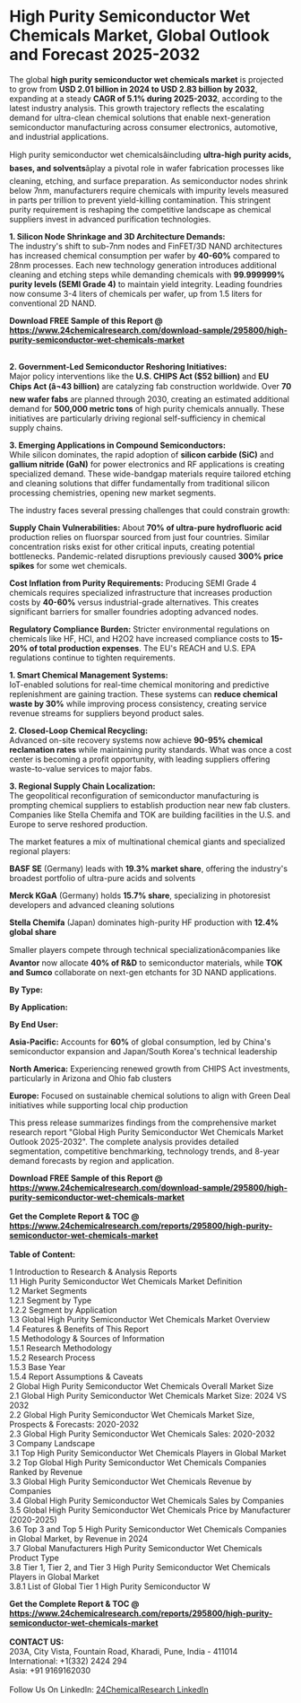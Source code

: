 <h1>High Purity Semiconductor Wet Chemicals Market, Global Outlook and Forecast 2025-2032</h1><p>The global <strong>high purity semiconductor wet chemicals market</strong> is projected to grow from <strong>USD 2.01 billion in 2024 to USD 2.83 billion by 2032</strong>, expanding at a steady <strong>CAGR of 5.1% during 2025-2032</strong>, according to the latest industry analysis. This growth trajectory reflects the escalating demand for ultra-clean chemical solutions that enable next-generation semiconductor manufacturing across consumer electronics, automotive, and industrial applications.</p><p>High purity semiconductor wet chemicalsâincluding <strong>ultra-high purity acids, bases, and solvents</strong>âplay a pivotal role in wafer fabrication processes like cleaning, etching, and surface preparation. As semiconductor nodes shrink below 7nm, manufacturers require chemicals with impurity levels measured in parts per trillion to prevent yield-killing contamination. This stringent purity requirement is reshaping the competitive landscape as chemical suppliers invest in advanced purification technologies.</p><p><strong>1. Silicon Node Shrinkage and 3D Architecture Demands:</strong><br>
The industry's shift to sub-7nm nodes and FinFET/3D NAND architectures has increased chemical consumption per wafer by <strong>40-60%</strong> compared to 28nm processes. Each new technology generation introduces additional cleaning and etching steps while demanding chemicals with <strong>99.999999% purity levels (SEMI Grade 4)</strong> to maintain yield integrity. Leading foundries now consume 3-4 liters of chemicals per wafer, up from 1.5 liters for conventional 2D NAND.</p><div><b>Download FREE Sample of this Report @ 
            <a href="https://www.24chemicalresearch.com/download-sample/295800/high-purity-semiconductor-wet-chemicals-market">
            https://www.24chemicalresearch.com/download-sample/295800/high-purity-semiconductor-wet-chemicals-market</a></b></div><br><p><strong>2. Government-Led Semiconductor Reshoring Initiatives:</strong><br>
Major policy interventions like the <strong>U.S. CHIPS Act ($52 billion)</strong> and <strong>EU Chips Act (â¬43 billion)</strong> are catalyzing fab construction worldwide. Over <strong>70 new wafer fabs</strong> are planned through 2030, creating an estimated additional demand for <strong>500,000 metric tons</strong> of high purity chemicals annually. These initiatives are particularly driving regional self-sufficiency in chemical supply chains.</p><p><strong>3. Emerging Applications in Compound Semiconductors:</strong><br>
While silicon dominates, the rapid adoption of <strong>silicon carbide (SiC)</strong> and <strong>gallium nitride (GaN)</strong> for power electronics and RF applications is creating specialized demand. These wide-bandgap materials require tailored etching and cleaning solutions that differ fundamentally from traditional silicon processing chemistries, opening new market segments.</p><p>The industry faces several pressing challenges that could constrain growth:</p><p><strong>Supply Chain Vulnerabilities:</strong> About <strong>70% of ultra-pure hydrofluoric acid</strong> production relies on fluorspar sourced from just four countries. Similar concentration risks exist for other critical inputs, creating potential bottlenecks. Pandemic-related disruptions previously caused <strong>300% price spikes</strong> for some wet chemicals.</p><p><strong>Cost Inflation from Purity Requirements:</strong> Producing SEMI Grade 4 chemicals requires specialized infrastructure that increases production costs by <strong>40-60%</strong> versus industrial-grade alternatives. This creates significant barriers for smaller foundries adopting advanced nodes.</p><p><strong>Regulatory Compliance Burden:</strong> Stricter environmental regulations on chemicals like HF, HCl, and H2O2 have increased compliance costs to <strong>15-20% of total production expenses</strong>. The EU's REACH and U.S. EPA regulations continue to tighten requirements.</p><p><strong>1. Smart Chemical Management Systems:</strong><br>
IoT-enabled solutions for real-time chemical monitoring and predictive replenishment are gaining traction. These systems can <strong>reduce chemical waste by 30%</strong> while improving process consistency, creating service revenue streams for suppliers beyond product sales.</p><p><strong>2. Closed-Loop Chemical Recycling:</strong><br>
Advanced on-site recovery systems now achieve <strong>90-95% chemical reclamation rates</strong> while maintaining purity standards. What was once a cost center is becoming a profit opportunity, with leading suppliers offering waste-to-value services to major fabs.</p><p><strong>3. Regional Supply Chain Localization:</strong><br>
The geopolitical reconfiguration of semiconductor manufacturing is prompting chemical suppliers to establish production near new fab clusters. Companies like Stella Chemifa and TOK are building facilities in the U.S. and Europe to serve reshored production.</p><p>The market features a mix of multinational chemical giants and specialized regional players:</p><p><strong>BASF SE</strong> (Germany) leads with <strong>19.3% market share</strong>, offering the industry's broadest portfolio of ultra-pure acids and solvents</p><p><strong>Merck KGaA</strong> (Germany) holds <strong>15.7% share</strong>, specializing in photoresist developers and advanced cleaning solutions</p><p><strong>Stella Chemifa</strong> (Japan) dominates high-purity HF production with <strong>12.4% global share</strong></p><p>Smaller players compete through technical specializationâcompanies like <strong>Avantor</strong> now allocate <strong>40% of R&amp;D</strong> to semiconductor materials, while <strong>TOK and Sumco</strong> collaborate on next-gen etchants for 3D NAND applications.</p><p><strong>By Type:</strong></p><p><strong>By Application:</strong></p><p><strong>By End User:</strong></p><p><strong>Asia-Pacific:</strong> Accounts for <strong>60%</strong> of global consumption, led by China's semiconductor expansion and Japan/South Korea's technical leadership</p><p><strong>North America:</strong> Experiencing renewed growth from CHIPS Act investments, particularly in Arizona and Ohio fab clusters</p><p><strong>Europe:</strong> Focused on sustainable chemical solutions to align with Green Deal initiatives while supporting local chip production</p><p>This press release summarizes findings from the comprehensive market research report "Global High Purity Semiconductor Wet Chemicals Market Outlook 2025-2032". The complete analysis provides detailed segmentation, competitive benchmarking, technology trends, and 8-year demand forecasts by region and application.</p><div><b>Download FREE Sample of this Report @ 
            <a href="https://www.24chemicalresearch.com/download-sample/295800/high-purity-semiconductor-wet-chemicals-market">
            https://www.24chemicalresearch.com/download-sample/295800/high-purity-semiconductor-wet-chemicals-market</a></b></div><br><div><b>Get the Complete Report & TOC @ 
            <a href="https://www.24chemicalresearch.com/reports/295800/high-purity-semiconductor-wet-chemicals-market">
            https://www.24chemicalresearch.com/reports/295800/high-purity-semiconductor-wet-chemicals-market</a></b></div><br>
            <b>Table of Content:</b><p>1 Introduction to Research & Analysis Reports<br />
 1.1 High Purity Semiconductor Wet Chemicals Market Definition<br />
 1.2 Market Segments<br />
 1.2.1 Segment by Type<br />
 1.2.2 Segment by Application<br />
 1.3 Global High Purity Semiconductor Wet Chemicals Market Overview<br />
 1.4 Features & Benefits of This Report<br />
 1.5 Methodology & Sources of Information<br />
 1.5.1 Research Methodology<br />
 1.5.2 Research Process<br />
 1.5.3 Base Year<br />
 1.5.4 Report Assumptions & Caveats<br />
2 Global High Purity Semiconductor Wet Chemicals Overall Market Size<br />
 2.1 Global High Purity Semiconductor Wet Chemicals Market Size: 2024 VS 2032<br />
 2.2 Global High Purity Semiconductor Wet Chemicals Market Size, Prospects & Forecasts: 2020-2032<br />
 2.3 Global High Purity Semiconductor Wet Chemicals Sales: 2020-2032<br />
3 Company Landscape<br />
 3.1 Top High Purity Semiconductor Wet Chemicals Players in Global Market<br />
 3.2 Top Global High Purity Semiconductor Wet Chemicals Companies Ranked by Revenue<br />
 3.3 Global High Purity Semiconductor Wet Chemicals Revenue by Companies<br />
 3.4 Global High Purity Semiconductor Wet Chemicals Sales by Companies<br />
 3.5 Global High Purity Semiconductor Wet Chemicals Price by Manufacturer (2020-2025)<br />
 3.6 Top 3 and Top 5 High Purity Semiconductor Wet Chemicals Companies in Global Market, by Revenue in 2024<br />
 3.7 Global Manufacturers High Purity Semiconductor Wet Chemicals Product Type<br />
 3.8 Tier 1, Tier 2, and Tier 3 High Purity Semiconductor Wet Chemicals Players in Global Market<br />
 3.8.1 List of Global Tier 1 High Purity Semiconductor W</p><div><b>Get the Complete Report & TOC @ 
            <a href="https://www.24chemicalresearch.com/reports/295800/high-purity-semiconductor-wet-chemicals-market">
            https://www.24chemicalresearch.com/reports/295800/high-purity-semiconductor-wet-chemicals-market</a></b></div><br><b>CONTACT US:</b><br>
            203A, City Vista, Fountain Road, Kharadi, Pune, India - 411014<br>
            International: +1(332) 2424 294<br>
            Asia: +91 9169162030 <br><br>
            Follow Us On LinkedIn: <a href="https://www.linkedin.com/company/24chemicalresearch/">24ChemicalResearch LinkedIn</a>